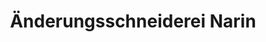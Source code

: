 ---
title: "Änderungsschneiderei Narin"
url: /geisenheim/aenderungsschneiderei-narin/
shop: Schneiderei
---